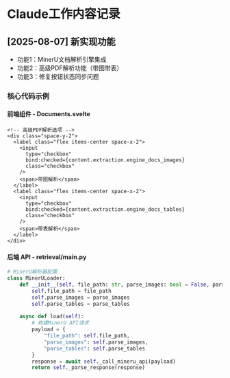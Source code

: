 # Claude工作内容记录

## [2025-08-07] 新实现功能
- 功能1：MinerU文档解析引擎集成
- 功能2：高级PDF解析功能（带图带表）
- 功能3：修复按钮状态同步问题

### 核心代码示例

#### 前端组件 - Documents.svelte
```svelte
<!-- 高级PDF解析选项 -->
<div class="space-y-2">
  <label class="flex items-center space-x-2">
    <input
      type="checkbox"
      bind:checked={content.extraction.engine_docs_images}
      class="checkbox"
    />
    <span>带图解析</span>
  </label>
  <label class="flex items-center space-x-2">
    <input
      type="checkbox"
      bind:checked={content.extraction.engine_docs_tables}
      class="checkbox"
    />
    <span>带表解析</span>
  </label>
</div>
```

#### 后端 API - retrieval/main.py
```python
# MinerU解析器配置
class MinerULoader:
    def __init__(self, file_path: str, parse_images: bool = False, parse_tables: bool = False):
        self.file_path = file_path
        self.parse_images = parse_images
        self.parse_tables = parse_tables
        
    async def load(self):
        # 构建MinerU API请求
        payload = {
            "file_path": self.file_path,
            "parse_images": self.parse_images,
            "parse_tables": self.parse_tables
        }
        response = await self._call_mineru_api(payload)
        return self._parse_response(response)
```